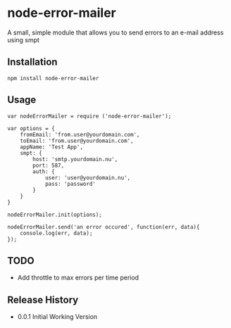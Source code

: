 node-error-mailer
=================

A small, simple module that allows you to send errors to an e-mail address using smpt

## Installation

    npm install node-error-mailer
    
## Usage

    var nodeErrorMailer = require ('node-error-mailer');

    var options = {
        fromEmail: 'from.user@yourdomain.com',
        toEmail: 'from.user@yourdomain.com',
        appName: 'Test App',
        smpt: {
            host: 'smtp.yourdomain.nu',
            port: 587,
            auth: {
                user: 'user@yourdomain.nu',
                pass: 'password'
            }
        }
    }

    nodeErrorMailer.init(options);

    nodeErrorMailer.send('an error occured', function(err, data){
        console.log(err, data);
    });


## TODO 

- Add throttle to max errors per time period

## Release History

* 0.0.1 Initial Working Version